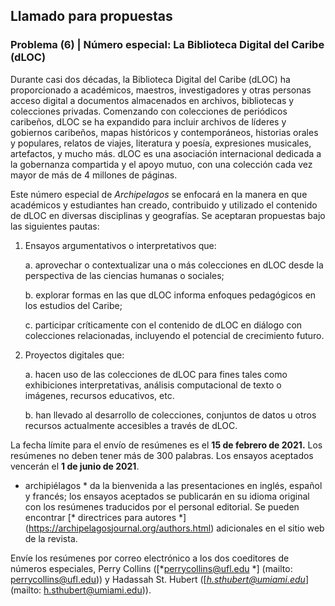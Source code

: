## Llamado para propuestas

### Problema (6) | Número especial: La Biblioteca Digital del Caribe (dLOC)

Durante casi dos décadas, la Biblioteca Digital del Caribe (dLOC) ha proporcionado a académicos, maestros, investigadores y otras personas acceso digital a documentos almacenados en archivos, bibliotecas y colecciones privadas. Comenzando con colecciones de periódicos caribeños, dLOC se ha expandido para incluir archivos de líderes y gobiernos caribeños, mapas históricos y contemporáneos, historias orales y populares, relatos de viajes, literatura y poesía, expresiones musicales, artefactos, y mucho más. dLOC es una asociación internacional dedicada a la gobernanza compartida y el apoyo mutuo, con una colección cada vez mayor de más de 4 millones de páginas.

Este número especial de *Archipelagos* se enfocará en la manera en que académicos y estudiantes han creado, contribuido y utilizado el contenido de dLOC en diversas disciplinas y geografías. Se aceptaran propuestas bajo las siguientes pautas:

1. Ensayos argumentativos o interpretativos que:

    a. aprovechar o contextualizar una o más colecciones en dLOC desde la perspectiva de las ciencias humanas o sociales;

    b. explorar formas en las que dLOC informa enfoques pedagógicos en los estudios del Caribe;

    c. participar críticamente con el contenido de dLOC en diálogo con colecciones relacionadas, incluyendo el potencial de crecimiento futuro.

2. Proyectos digitales que:

    a. hacen uso de las colecciones de dLOC para fines tales como exhibiciones interpretativas, análisis computacional de texto o imágenes, recursos educativos, etc.

    b. han llevado al desarrollo de colecciones, conjuntos de datos u otros recursos actualmente accesibles a través de dLOC.

La fecha límite para el envío de resúmenes es el **15 de febrero de 2021.** Los resúmenes no deben tener más de 300 palabras. Los ensayos aceptados vencerán el **1 de junio de 2021**.

* archipiélagos * da la bienvenida a las presentaciones en inglés, español y francés; los ensayos aceptados se publicarán en su idioma original con los resúmenes traducidos por el personal editorial. Se pueden encontrar [* directrices para autores *] (https://archipelagosjournal.org/authors.html) adicionales en el sitio web de la revista.

Envíe los resúmenes por correo electrónico a los dos coeditores de números especiales, Perry Collins ([*perrycollins@ufl.edu *] (mailto: perrycollins@ufl.edu)) y Hadassah St. Hubert ([*h.sthubert@umiami.edu*] (mailto: h.sthubert@umiami.edu)).